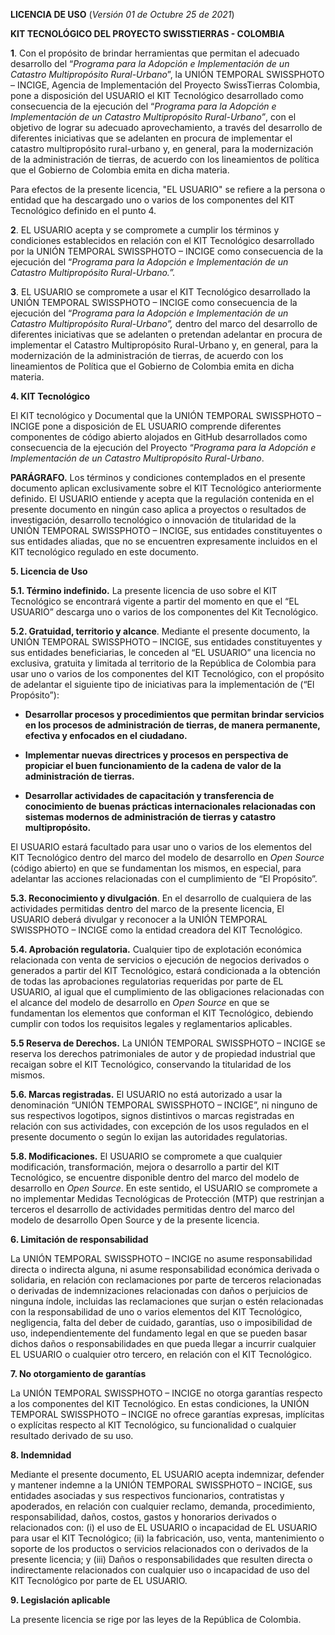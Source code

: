 **LICENCIA DE USO** (*Versión 01 de Octubre 25 de 2021*)

 **KIT TECNOLÓGICO DEL PROYECTO SWISSTIERRAS - COLOMBIA** 

**1**. Con el propósito de brindar herramientas que permitan el adecuado desarrollo del “*Programa para la Adopción e Implementación de un Catastro Multipropósito Rural-Urbano*”, la  UNIÓN TEMPORAL SWISSPHOTO – INCIGE, Agencia de Implementación del Proyecto SwissTierras Colombia, pone a disposición del USUARIO el KIT Tecnológico desarrollado como consecuencia de la ejecución del “*Programa para la Adopción e Implementación de un Catastro Multipropósito Rural-Urbano”*, con el objetivo de lograr su adecuado aprovechamiento, a través del desarrollo de diferentes iniciativas que se adelanten en procura de implementar el catastro multipropósito rural-urbano y, en general, para la modernización de la administración de tierras, de acuerdo con los lineamientos de política que el Gobierno de Colombia emita en dicha materia. 

Para efectos de la presente licencia, "EL USUARIO" se refiere a la persona o entidad que ha descargado uno o varios de los componentes del KIT Tecnológico definido en el punto 4.

**2**. EL USUARIO acepta y se compromete a cumplir los términos y condiciones establecidos en relación con el KIT Tecnológico desarrollado por la UNIÓN TEMPORAL SWISSPHOTO – INCIGE como consecuencia de la ejecución del “*Programa para la Adopción e Implementación de un Catastro Multipropósito Rural-Urbano.”.*

**3**. EL USUARIO se compromete a usar el KIT Tecnológico desarrollado la UNIÓN TEMPORAL SWISSPHOTO – INCIGE como consecuencia de la ejecución del “*Programa para la Adopción e Implementación de un Catastro Multipropósito Rural-Urbano”,* dentro del marco del desarrollo de diferentes iniciativas que se adelanten o pretendan adelantar en procura de implementar el Catastro Multipropósito Rural-Urbano y, en general, para la modernización de la administración de tierras, de acuerdo con los lineamientos de Política que el Gobierno de Colombia emita en dicha materia. 


**4. KIT Tecnológico**

El KIT tecnológico y Documental que la UNIÓN TEMPORAL SWISSPHOTO – INCIGE pone a disposición de EL USUARIO comprende diferentes componentes de código abierto alojados en GitHub desarrollados como consecuencia de la ejecución del Proyecto “*Programa para la Adopción e Implementación de un Catastro Multipropósito Rural-Urbano*.

**PARÁGRAFO.** Los términos y condiciones contemplados en el presente documento aplican exclusivamente sobre el KIT Tecnológico anteriormente definido. El USUARIO entiende y acepta que la regulación contenida en el presente documento en ningún caso aplica a proyectos o resultados de investigación, desarrollo tecnológico o innovación de titularidad de la UNIÓN TEMPORAL SWISSPHOTO – INCIGE, sus entidades constituyentes o sus entidades aliadas, que no se encuentren expresamente incluidos en el KIT tecnológico regulado en este documento. 

**5. Licencia de Uso**

**5.1. Término indefinido.** La presente licencia de uso sobre el KIT Tecnológico se encontrará vigente a partir del momento en que el “EL USUARIO” descarga uno o varios de los componentes del Kit Tecnológico.

**5.2. Gratuidad, territorio y alcance**. Mediante el presente documento, la UNIÓN TEMPORAL SWISSPHOTO – INCIGE, sus entidades constituyentes y sus entidades beneficiarias, le conceden al “EL USUARIO” una licencia no exclusiva, gratuita y limitada al territorio de la República de Colombia para usar uno o varios de los componentes del KIT Tecnológico, con el propósito de adelantar el siguiente tipo de iniciativas para la implementación de (“El Propósito”):

- **Desarrollar procesos y procedimientos que permitan brindar servicios en los procesos de administración de tierras, de manera permanente, efectiva y enfocados en el ciudadano.**
 
- **Implementar nuevas directrices y procesos en perspectiva de propiciar el buen funcionamiento de la cadena de valor de la administración de tierras.**

 - **Desarrollar actividades de capacitación y transferencia de conocimiento de buenas prácticas internacionales relacionadas con sistemas modernos de administración de tierras y catastro multipropósito.**

 El USUARIO estará facultado para usar uno o varios de los elementos del KIT Tecnológico dentro del marco del modelo de desarrollo en *Open Source* (código abierto) en que se fundamentan los mismos, en especial, para adelantar las acciones relacionadas con el cumplimiento de “El Propósito”.

 **5.3. Reconocimiento y divulgación**. En el desarrollo de cualquiera de las actividades permitidas dentro del marco de la presente licencia, El USUARIO deberá divulgar y reconocer a la UNIÓN TEMPORAL SWISSPHOTO – INCIGE como la entidad creadora del KIT Tecnológico. 

**5.4. Aprobación regulatoria.** Cualquier tipo de explotación económica relacionada con venta de servicios o ejecución de negocios derivados o generados a partir del KIT Tecnológico, estará condicionada a la obtención de todas las aprobaciones regulatorias requeridas por parte de EL USUARIO, al igual que el cumplimiento de las obligaciones relacionadas con el alcance del modelo de desarrollo en *Open Source* en que se fundamentan los elementos que conforman el KIT Tecnológico, debiendo cumplir con todos los requisitos legales y reglamentarios aplicables. 

**5.5 Reserva de Derechos.** La UNIÓN TEMPORAL SWISSPHOTO – INCIGE se reserva los derechos patrimoniales de autor y de propiedad industrial que recaigan sobre el KIT Tecnológico, conservando la titularidad de los mismos.

 **5.6. Marcas registradas.** El USUARIO no está autorizado a usar la denominación “UNIÓN TEMPORAL SWISSPHOTO – INCIGE”, ni ninguno de sus respectivos logotipos, signos distintivos o marcas registradas en relación con sus actividades, con excepción de los usos regulados en el presente documento o según lo exijan las autoridades regulatorias.

 **5.8. Modificaciones.** El USUARIO se compromete a que cualquier modificación, transformación, mejora o desarrollo a partir del KIT Tecnológico, se encuentre disponible dentro del marco del modelo de desarrollo en *Open Source*. En este sentido, el USUARIO se compromete a no implementar Medidas Tecnológicas de Protección (MTP) que restrinjan a terceros el desarrollo de actividades permitidas dentro del marco del modelo de desarrollo Open Source y de la presente licencia. 

 **6. Limitación de responsabilidad**

 La UNIÓN TEMPORAL SWISSPHOTO – INCIGE no asume responsabilidad directa o indirecta alguna,  ni asume responsabilidad económica derivada o solidaria, en relación con reclamaciones por parte de terceros relacionadas o derivadas de indemnizaciones relacionadas con daños o perjuicios de ninguna índole, incluidas las reclamaciones que surjan o estén relacionadas con la responsabilidad de uno o varios elementos del KIT Tecnológico, negligencia, falta del deber de cuidado, garantías, uso o imposibilidad de uso, independientemente del fundamento legal en que se pueden basar dichos daños o responsabilidades en que pueda llegar a incurrir cualquier EL USUARIO o cualquier otro tercero, en relación con el KIT Tecnológico.

 **7. No otorgamiento de garantías**

 La UNIÓN TEMPORAL SWISSPHOTO – INCIGE no otorga garantías respecto a los componentes del KIT Tecnológico. En estas condiciones, la UNIÓN TEMPORAL SWISSPHOTO – INCIGE no ofrece garantías expresas, implícitas o explícitas respecto al KIT Tecnológico, su funcionalidad o cualquier resultado derivado de su uso. 

 **8. Indemnidad**

 Mediante el presente documento, EL USUARIO acepta indemnizar, defender y mantener indemne a la UNIÓN TEMPORAL SWISSPHOTO – INCIGE, sus entidades asociadas y sus respectivos funcionarios, contratistas y apoderados, en relación con cualquier reclamo, demanda, procedimiento, responsabilidad, daños, costos, gastos y honorarios derivados o relacionados con: (i) el uso de EL USUARIO o incapacidad de EL USUARIO para usar el KIT Tecnológico; (ii) la fabricación, uso, venta, mantenimiento o soporte de los productos o servicios relacionados con o derivados de la presente licencia; y (iii) Daños o responsabilidades que resulten directa o indirectamente relacionados con cualquier uso o incapacidad de uso del KIT Tecnológico por parte de EL USUARIO.

 **9. Legislación aplicable**

La presente licencia se rige por las leyes de la República de Colombia.
